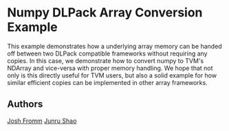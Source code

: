 # Numpy DLPack Array Conversion Example

This example demonstrates how a underlying array memory can be handed off between
two DLPack compatible frameworks without requiring any copies. In this case,
we demonstrate how to convert numpy to TVM's NDArray and vice-versa with proper
memory handling. We hope that not only is this directly useful for TVM users, but
also a solid example for how similar efficient copies can be implemented in other
array frameworks.

## Authors
[Josh Fromm](https://github.com/jwfromm)
[Junru Shao](https://github.com/junrushao1994)
